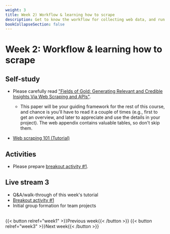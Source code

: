 ```yaml
---
weight: 3
title: Week 2) Workflow & learning how to scrape
description: Get to know the workflow for collecting web data, and run your first web scraper!
bookCollapseSection: false
---
```


<!--
title: Week 2) Data availability and research fit
description: Learn how to assess data quality and website/API structure, and decide whether the data fits your research question or business idea.
-->

# Week 2: Workflow & learning how to scrape

## Self-study
- Please carefully read ["Fields of Gold: Generating Relevant and Credible Insights Via Web Scraping and APIs"](https://papers.ssrn.com/sol3/papers.cfm?abstract_id=3820666).
  - This paper will be your guiding framework for the rest of this course, and chance is you'll have to read it a couple of times (e.g., first to get an overview, and later to appreciate and use the details in your project). The web appendix contains valuable tables, so don't skip them.

- [Web scraping 101 (Tutorial)](docs/tutorials/webscraping101)

## Activities

- Please prepare [breakout activity #1](../../../docs/course/project/workplan/activity1.md).

<!--


*individual exercises or team project*
<!--- [Project] Conduct your own data availability assessment and evaluation of research fit using a template with your team <!-- *download* generate template to fill in or a slide deck -->

<!--- Ethics in scraping and APIs *live*
-->

## Live stream 3
- Q&A/walk-through of this week's tutorial
- [Breakout activity #1](../../../docs/course/project/workplan/activity1.md)
- Initial group formation for team projects

<!--- Assessing data availability and evaluating research fit-->

<br>
{{< button relref="week1" >}}Previous week{{< /button >}}
{{< button relref="week3" >}}Next week{{< /button >}}
